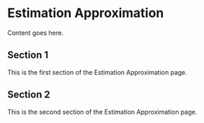 # Estimation Approximation

Content goes here.

## Section 1

This is the first section of the Estimation Approximation page.

## Section 2

This is the second section of the Estimation Approximation page.

